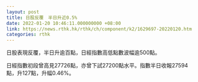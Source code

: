 ```yaml
---
layout: post
title: 日股反覆　半日升近0.5%
date: 2022-01-20 10:46:11.000000000 +08:00
link: https://news.rthk.hk/rthk/ch/component/k2/1629697-20220120.htm
categories: rthk
---
```


日股表現反覆，半日升逾百點，日經指數高低點數波幅逾500點。

日經指數初段曾高見27726點，亦曾下試27200點水平。指數半日收報27594點，升127點，升幅0.46%。
